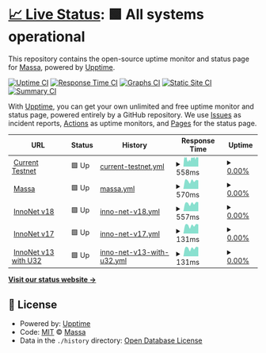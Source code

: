 # [📈 Live Status](https://massalabs.github.io/website-status): <!--live status--> **🟩 All systems operational**

This repository contains the open-source uptime monitor and status page for [Massa](https://massa.net/), powered by [Upptime](https://github.com/upptime/upptime).

[![Uptime CI](https://github.com/massalabs/website-status/workflows/Uptime%20CI/badge.svg)](https://github.com/massalabs/website-status/actions?query=workflow%3A%22Uptime+CI%22)
[![Response Time CI](https://github.com/massalabs/website-status/workflows/Response%20Time%20CI/badge.svg)](https://github.com/massalabs/website-status/actions?query=workflow%3A%22Response+Time+CI%22)
[![Graphs CI](https://github.com/massalabs/website-status/workflows/Graphs%20CI/badge.svg)](https://github.com/massalabs/website-status/actions?query=workflow%3A%22Graphs+CI%22)
[![Static Site CI](https://github.com/massalabs/website-status/workflows/Static%20Site%20CI/badge.svg)](https://github.com/massalabs/website-status/actions?query=workflow%3A%22Static+Site+CI%22)
[![Summary CI](https://github.com/massalabs/website-status/workflows/Summary%20CI/badge.svg)](https://github.com/massalabs/website-status/actions?query=workflow%3A%22Summary+CI%22)

With [Upptime](https://upptime.js.org), you can get your own unlimited and free uptime monitor and status page, powered entirely by a GitHub repository. We use [Issues](https://github.com/massalabs/website-status/issues) as incident reports, [Actions](https://github.com/massalabs/website-status/actions) as uptime monitors, and [Pages](https://massalabs.github.io/website-status) for the status page.

<!--start: status pages-->
<!-- This summary is generated by Upptime (https://github.com/upptime/upptime) -->
<!-- Do not edit this manually, your changes will be overwritten -->
<!-- prettier-ignore -->
| URL | Status | History | Response Time | Uptime |
| --- | ------ | ------- | ------------- | ------ |
| <img alt="" src="https://favicons.githubusercontent.com/test.massa.net" height="13"> [Current Testnet](https://test.massa.net/api/v2) | 🟩 Up | [current-testnet.yml](https://github.com/massalabs/website-status/commits/HEAD/history/current-testnet.yml) | <details><summary><img alt="Response time graph" src="./graphs/current-testnet/response-time-week.png" height="20"> 558ms</summary><br><a href="https://massalabs.github.io/website-status/history/current-testnet"><img alt="Response time 508" src="https://img.shields.io/endpoint?url=https%3A%2F%2Fraw.githubusercontent.com%2Fmassalabs%2Fwebsite-status%2FHEAD%2Fapi%2Fcurrent-testnet%2Fresponse-time.json"></a><br><a href="https://massalabs.github.io/website-status/history/current-testnet"><img alt="24-hour response time 641" src="https://img.shields.io/endpoint?url=https%3A%2F%2Fraw.githubusercontent.com%2Fmassalabs%2Fwebsite-status%2FHEAD%2Fapi%2Fcurrent-testnet%2Fresponse-time-day.json"></a><br><a href="https://massalabs.github.io/website-status/history/current-testnet"><img alt="7-day response time 558" src="https://img.shields.io/endpoint?url=https%3A%2F%2Fraw.githubusercontent.com%2Fmassalabs%2Fwebsite-status%2FHEAD%2Fapi%2Fcurrent-testnet%2Fresponse-time-week.json"></a><br><a href="https://massalabs.github.io/website-status/history/current-testnet"><img alt="30-day response time 508" src="https://img.shields.io/endpoint?url=https%3A%2F%2Fraw.githubusercontent.com%2Fmassalabs%2Fwebsite-status%2FHEAD%2Fapi%2Fcurrent-testnet%2Fresponse-time-month.json"></a><br><a href="https://massalabs.github.io/website-status/history/current-testnet"><img alt="1-year response time 508" src="https://img.shields.io/endpoint?url=https%3A%2F%2Fraw.githubusercontent.com%2Fmassalabs%2Fwebsite-status%2FHEAD%2Fapi%2Fcurrent-testnet%2Fresponse-time-year.json"></a></details> | <details><summary><a href="https://massalabs.github.io/website-status/history/current-testnet">0.00%</a></summary><a href="https://massalabs.github.io/website-status/history/current-testnet"><img alt="All-time uptime 10.64%" src="https://img.shields.io/endpoint?url=https%3A%2F%2Fraw.githubusercontent.com%2Fmassalabs%2Fwebsite-status%2FHEAD%2Fapi%2Fcurrent-testnet%2Fuptime.json"></a><br><a href="https://massalabs.github.io/website-status/history/current-testnet"><img alt="24-hour uptime 0.00%" src="https://img.shields.io/endpoint?url=https%3A%2F%2Fraw.githubusercontent.com%2Fmassalabs%2Fwebsite-status%2FHEAD%2Fapi%2Fcurrent-testnet%2Fuptime-day.json"></a><br><a href="https://massalabs.github.io/website-status/history/current-testnet"><img alt="7-day uptime 0.00%" src="https://img.shields.io/endpoint?url=https%3A%2F%2Fraw.githubusercontent.com%2Fmassalabs%2Fwebsite-status%2FHEAD%2Fapi%2Fcurrent-testnet%2Fuptime-week.json"></a><br><a href="https://massalabs.github.io/website-status/history/current-testnet"><img alt="30-day uptime 10.64%" src="https://img.shields.io/endpoint?url=https%3A%2F%2Fraw.githubusercontent.com%2Fmassalabs%2Fwebsite-status%2FHEAD%2Fapi%2Fcurrent-testnet%2Fuptime-month.json"></a><br><a href="https://massalabs.github.io/website-status/history/current-testnet"><img alt="1-year uptime 10.64%" src="https://img.shields.io/endpoint?url=https%3A%2F%2Fraw.githubusercontent.com%2Fmassalabs%2Fwebsite-status%2FHEAD%2Fapi%2Fcurrent-testnet%2Fuptime-year.json"></a></details>
| <img alt="" src="https://favicons.githubusercontent.com/massa.net" height="13"> [Massa](https://massa.net/) | 🟩 Up | [massa.yml](https://github.com/massalabs/website-status/commits/HEAD/history/massa.yml) | <details><summary><img alt="Response time graph" src="./graphs/massa/response-time-week.png" height="20"> 570ms</summary><br><a href="https://massalabs.github.io/website-status/history/massa"><img alt="Response time 502" src="https://img.shields.io/endpoint?url=https%3A%2F%2Fraw.githubusercontent.com%2Fmassalabs%2Fwebsite-status%2FHEAD%2Fapi%2Fmassa%2Fresponse-time.json"></a><br><a href="https://massalabs.github.io/website-status/history/massa"><img alt="24-hour response time 596" src="https://img.shields.io/endpoint?url=https%3A%2F%2Fraw.githubusercontent.com%2Fmassalabs%2Fwebsite-status%2FHEAD%2Fapi%2Fmassa%2Fresponse-time-day.json"></a><br><a href="https://massalabs.github.io/website-status/history/massa"><img alt="7-day response time 570" src="https://img.shields.io/endpoint?url=https%3A%2F%2Fraw.githubusercontent.com%2Fmassalabs%2Fwebsite-status%2FHEAD%2Fapi%2Fmassa%2Fresponse-time-week.json"></a><br><a href="https://massalabs.github.io/website-status/history/massa"><img alt="30-day response time 497" src="https://img.shields.io/endpoint?url=https%3A%2F%2Fraw.githubusercontent.com%2Fmassalabs%2Fwebsite-status%2FHEAD%2Fapi%2Fmassa%2Fresponse-time-month.json"></a><br><a href="https://massalabs.github.io/website-status/history/massa"><img alt="1-year response time 502" src="https://img.shields.io/endpoint?url=https%3A%2F%2Fraw.githubusercontent.com%2Fmassalabs%2Fwebsite-status%2FHEAD%2Fapi%2Fmassa%2Fresponse-time-year.json"></a></details> | <details><summary><a href="https://massalabs.github.io/website-status/history/massa">0.00%</a></summary><a href="https://massalabs.github.io/website-status/history/massa"><img alt="All-time uptime 19.08%" src="https://img.shields.io/endpoint?url=https%3A%2F%2Fraw.githubusercontent.com%2Fmassalabs%2Fwebsite-status%2FHEAD%2Fapi%2Fmassa%2Fuptime.json"></a><br><a href="https://massalabs.github.io/website-status/history/massa"><img alt="24-hour uptime 0.00%" src="https://img.shields.io/endpoint?url=https%3A%2F%2Fraw.githubusercontent.com%2Fmassalabs%2Fwebsite-status%2FHEAD%2Fapi%2Fmassa%2Fuptime-day.json"></a><br><a href="https://massalabs.github.io/website-status/history/massa"><img alt="7-day uptime 0.00%" src="https://img.shields.io/endpoint?url=https%3A%2F%2Fraw.githubusercontent.com%2Fmassalabs%2Fwebsite-status%2FHEAD%2Fapi%2Fmassa%2Fuptime-week.json"></a><br><a href="https://massalabs.github.io/website-status/history/massa"><img alt="30-day uptime 0.00%" src="https://img.shields.io/endpoint?url=https%3A%2F%2Fraw.githubusercontent.com%2Fmassalabs%2Fwebsite-status%2FHEAD%2Fapi%2Fmassa%2Fuptime-month.json"></a><br><a href="https://massalabs.github.io/website-status/history/massa"><img alt="1-year uptime 19.08%" src="https://img.shields.io/endpoint?url=https%3A%2F%2Fraw.githubusercontent.com%2Fmassalabs%2Fwebsite-status%2FHEAD%2Fapi%2Fmassa%2Fuptime-year.json"></a></details>
| <img alt="" src="https://favicons.githubusercontent.com/inno.massa.net" height="13"> [InnoNet v18](https://inno.massa.net/test18) | 🟩 Up | [inno-net-v18.yml](https://github.com/massalabs/website-status/commits/HEAD/history/inno-net-v18.yml) | <details><summary><img alt="Response time graph" src="./graphs/inno-net-v18/response-time-week.png" height="20"> 557ms</summary><br><a href="https://massalabs.github.io/website-status/history/inno-net-v18"><img alt="Response time 536" src="https://img.shields.io/endpoint?url=https%3A%2F%2Fraw.githubusercontent.com%2Fmassalabs%2Fwebsite-status%2FHEAD%2Fapi%2Finno-net-v18%2Fresponse-time.json"></a><br><a href="https://massalabs.github.io/website-status/history/inno-net-v18"><img alt="24-hour response time 625" src="https://img.shields.io/endpoint?url=https%3A%2F%2Fraw.githubusercontent.com%2Fmassalabs%2Fwebsite-status%2FHEAD%2Fapi%2Finno-net-v18%2Fresponse-time-day.json"></a><br><a href="https://massalabs.github.io/website-status/history/inno-net-v18"><img alt="7-day response time 557" src="https://img.shields.io/endpoint?url=https%3A%2F%2Fraw.githubusercontent.com%2Fmassalabs%2Fwebsite-status%2FHEAD%2Fapi%2Finno-net-v18%2Fresponse-time-week.json"></a><br><a href="https://massalabs.github.io/website-status/history/inno-net-v18"><img alt="30-day response time 536" src="https://img.shields.io/endpoint?url=https%3A%2F%2Fraw.githubusercontent.com%2Fmassalabs%2Fwebsite-status%2FHEAD%2Fapi%2Finno-net-v18%2Fresponse-time-month.json"></a><br><a href="https://massalabs.github.io/website-status/history/inno-net-v18"><img alt="1-year response time 536" src="https://img.shields.io/endpoint?url=https%3A%2F%2Fraw.githubusercontent.com%2Fmassalabs%2Fwebsite-status%2FHEAD%2Fapi%2Finno-net-v18%2Fresponse-time-year.json"></a></details> | <details><summary><a href="https://massalabs.github.io/website-status/history/inno-net-v18">0.00%</a></summary><a href="https://massalabs.github.io/website-status/history/inno-net-v18"><img alt="All-time uptime 43.68%" src="https://img.shields.io/endpoint?url=https%3A%2F%2Fraw.githubusercontent.com%2Fmassalabs%2Fwebsite-status%2FHEAD%2Fapi%2Finno-net-v18%2Fuptime.json"></a><br><a href="https://massalabs.github.io/website-status/history/inno-net-v18"><img alt="24-hour uptime 0.00%" src="https://img.shields.io/endpoint?url=https%3A%2F%2Fraw.githubusercontent.com%2Fmassalabs%2Fwebsite-status%2FHEAD%2Fapi%2Finno-net-v18%2Fuptime-day.json"></a><br><a href="https://massalabs.github.io/website-status/history/inno-net-v18"><img alt="7-day uptime 0.00%" src="https://img.shields.io/endpoint?url=https%3A%2F%2Fraw.githubusercontent.com%2Fmassalabs%2Fwebsite-status%2FHEAD%2Fapi%2Finno-net-v18%2Fuptime-week.json"></a><br><a href="https://massalabs.github.io/website-status/history/inno-net-v18"><img alt="30-day uptime 43.68%" src="https://img.shields.io/endpoint?url=https%3A%2F%2Fraw.githubusercontent.com%2Fmassalabs%2Fwebsite-status%2FHEAD%2Fapi%2Finno-net-v18%2Fuptime-month.json"></a><br><a href="https://massalabs.github.io/website-status/history/inno-net-v18"><img alt="1-year uptime 43.68%" src="https://img.shields.io/endpoint?url=https%3A%2F%2Fraw.githubusercontent.com%2Fmassalabs%2Fwebsite-status%2FHEAD%2Fapi%2Finno-net-v18%2Fuptime-year.json"></a></details>
| <img alt="" src="https://favicons.githubusercontent.com/inno.massa.net" height="13"> [InnoNet v17](https://inno.massa.net/test17) | 🟩 Up | [inno-net-v17.yml](https://github.com/massalabs/website-status/commits/HEAD/history/inno-net-v17.yml) | <details><summary><img alt="Response time graph" src="./graphs/inno-net-v17/response-time-week.png" height="20"> 131ms</summary><br><a href="https://massalabs.github.io/website-status/history/inno-net-v17"><img alt="Response time 290" src="https://img.shields.io/endpoint?url=https%3A%2F%2Fraw.githubusercontent.com%2Fmassalabs%2Fwebsite-status%2FHEAD%2Fapi%2Finno-net-v17%2Fresponse-time.json"></a><br><a href="https://massalabs.github.io/website-status/history/inno-net-v17"><img alt="24-hour response time 144" src="https://img.shields.io/endpoint?url=https%3A%2F%2Fraw.githubusercontent.com%2Fmassalabs%2Fwebsite-status%2FHEAD%2Fapi%2Finno-net-v17%2Fresponse-time-day.json"></a><br><a href="https://massalabs.github.io/website-status/history/inno-net-v17"><img alt="7-day response time 131" src="https://img.shields.io/endpoint?url=https%3A%2F%2Fraw.githubusercontent.com%2Fmassalabs%2Fwebsite-status%2FHEAD%2Fapi%2Finno-net-v17%2Fresponse-time-week.json"></a><br><a href="https://massalabs.github.io/website-status/history/inno-net-v17"><img alt="30-day response time 290" src="https://img.shields.io/endpoint?url=https%3A%2F%2Fraw.githubusercontent.com%2Fmassalabs%2Fwebsite-status%2FHEAD%2Fapi%2Finno-net-v17%2Fresponse-time-month.json"></a><br><a href="https://massalabs.github.io/website-status/history/inno-net-v17"><img alt="1-year response time 290" src="https://img.shields.io/endpoint?url=https%3A%2F%2Fraw.githubusercontent.com%2Fmassalabs%2Fwebsite-status%2FHEAD%2Fapi%2Finno-net-v17%2Fresponse-time-year.json"></a></details> | <details><summary><a href="https://massalabs.github.io/website-status/history/inno-net-v17">0.00%</a></summary><a href="https://massalabs.github.io/website-status/history/inno-net-v17"><img alt="All-time uptime 70.83%" src="https://img.shields.io/endpoint?url=https%3A%2F%2Fraw.githubusercontent.com%2Fmassalabs%2Fwebsite-status%2FHEAD%2Fapi%2Finno-net-v17%2Fuptime.json"></a><br><a href="https://massalabs.github.io/website-status/history/inno-net-v17"><img alt="24-hour uptime 0.00%" src="https://img.shields.io/endpoint?url=https%3A%2F%2Fraw.githubusercontent.com%2Fmassalabs%2Fwebsite-status%2FHEAD%2Fapi%2Finno-net-v17%2Fuptime-day.json"></a><br><a href="https://massalabs.github.io/website-status/history/inno-net-v17"><img alt="7-day uptime 0.00%" src="https://img.shields.io/endpoint?url=https%3A%2F%2Fraw.githubusercontent.com%2Fmassalabs%2Fwebsite-status%2FHEAD%2Fapi%2Finno-net-v17%2Fuptime-week.json"></a><br><a href="https://massalabs.github.io/website-status/history/inno-net-v17"><img alt="30-day uptime 70.83%" src="https://img.shields.io/endpoint?url=https%3A%2F%2Fraw.githubusercontent.com%2Fmassalabs%2Fwebsite-status%2FHEAD%2Fapi%2Finno-net-v17%2Fuptime-month.json"></a><br><a href="https://massalabs.github.io/website-status/history/inno-net-v17"><img alt="1-year uptime 70.83%" src="https://img.shields.io/endpoint?url=https%3A%2F%2Fraw.githubusercontent.com%2Fmassalabs%2Fwebsite-status%2FHEAD%2Fapi%2Finno-net-v17%2Fuptime-year.json"></a></details>
| <img alt="" src="https://favicons.githubusercontent.com/inno.massa.net" height="13"> [InnoNet v13 with U32](https://inno.massa.net/test13) | 🟩 Up | [inno-net-v13-with-u32.yml](https://github.com/massalabs/website-status/commits/HEAD/history/inno-net-v13-with-u32.yml) | <details><summary><img alt="Response time graph" src="./graphs/inno-net-v13-with-u32/response-time-week.png" height="20"> 131ms</summary><br><a href="https://massalabs.github.io/website-status/history/inno-net-v13-with-u32"><img alt="Response time 115" src="https://img.shields.io/endpoint?url=https%3A%2F%2Fraw.githubusercontent.com%2Fmassalabs%2Fwebsite-status%2FHEAD%2Fapi%2Finno-net-v13-with-u32%2Fresponse-time.json"></a><br><a href="https://massalabs.github.io/website-status/history/inno-net-v13-with-u32"><img alt="24-hour response time 144" src="https://img.shields.io/endpoint?url=https%3A%2F%2Fraw.githubusercontent.com%2Fmassalabs%2Fwebsite-status%2FHEAD%2Fapi%2Finno-net-v13-with-u32%2Fresponse-time-day.json"></a><br><a href="https://massalabs.github.io/website-status/history/inno-net-v13-with-u32"><img alt="7-day response time 131" src="https://img.shields.io/endpoint?url=https%3A%2F%2Fraw.githubusercontent.com%2Fmassalabs%2Fwebsite-status%2FHEAD%2Fapi%2Finno-net-v13-with-u32%2Fresponse-time-week.json"></a><br><a href="https://massalabs.github.io/website-status/history/inno-net-v13-with-u32"><img alt="30-day response time 115" src="https://img.shields.io/endpoint?url=https%3A%2F%2Fraw.githubusercontent.com%2Fmassalabs%2Fwebsite-status%2FHEAD%2Fapi%2Finno-net-v13-with-u32%2Fresponse-time-month.json"></a><br><a href="https://massalabs.github.io/website-status/history/inno-net-v13-with-u32"><img alt="1-year response time 115" src="https://img.shields.io/endpoint?url=https%3A%2F%2Fraw.githubusercontent.com%2Fmassalabs%2Fwebsite-status%2FHEAD%2Fapi%2Finno-net-v13-with-u32%2Fresponse-time-year.json"></a></details> | <details><summary><a href="https://massalabs.github.io/website-status/history/inno-net-v13-with-u32">0.00%</a></summary><a href="https://massalabs.github.io/website-status/history/inno-net-v13-with-u32"><img alt="All-time uptime 70.89%" src="https://img.shields.io/endpoint?url=https%3A%2F%2Fraw.githubusercontent.com%2Fmassalabs%2Fwebsite-status%2FHEAD%2Fapi%2Finno-net-v13-with-u32%2Fuptime.json"></a><br><a href="https://massalabs.github.io/website-status/history/inno-net-v13-with-u32"><img alt="24-hour uptime 0.00%" src="https://img.shields.io/endpoint?url=https%3A%2F%2Fraw.githubusercontent.com%2Fmassalabs%2Fwebsite-status%2FHEAD%2Fapi%2Finno-net-v13-with-u32%2Fuptime-day.json"></a><br><a href="https://massalabs.github.io/website-status/history/inno-net-v13-with-u32"><img alt="7-day uptime 0.00%" src="https://img.shields.io/endpoint?url=https%3A%2F%2Fraw.githubusercontent.com%2Fmassalabs%2Fwebsite-status%2FHEAD%2Fapi%2Finno-net-v13-with-u32%2Fuptime-week.json"></a><br><a href="https://massalabs.github.io/website-status/history/inno-net-v13-with-u32"><img alt="30-day uptime 70.89%" src="https://img.shields.io/endpoint?url=https%3A%2F%2Fraw.githubusercontent.com%2Fmassalabs%2Fwebsite-status%2FHEAD%2Fapi%2Finno-net-v13-with-u32%2Fuptime-month.json"></a><br><a href="https://massalabs.github.io/website-status/history/inno-net-v13-with-u32"><img alt="1-year uptime 70.89%" src="https://img.shields.io/endpoint?url=https%3A%2F%2Fraw.githubusercontent.com%2Fmassalabs%2Fwebsite-status%2FHEAD%2Fapi%2Finno-net-v13-with-u32%2Fuptime-year.json"></a></details>

<!--end: status pages-->

[**Visit our status website →**](https://massalabs.github.io/website-status)

## 📄 License

- Powered by: [Upptime](https://github.com/upptime/upptime)
- Code: [MIT](./LICENSE) © [Massa](https://massa.net/)
- Data in the `./history` directory: [Open Database License](https://opendatacommons.org/licenses/odbl/1-0/)
